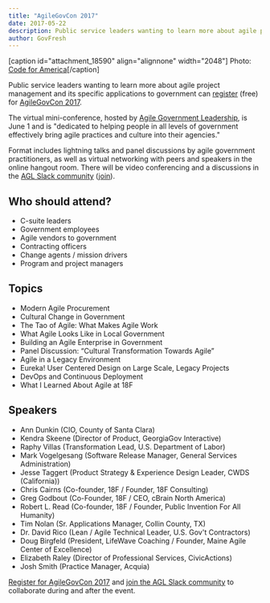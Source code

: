 ```yaml
---
title: "AgileGovCon 2017"
date: 2017-05-22
description: Public service leaders wanting to learn more about agile project management and its specific applications to government can register (free) for AgileGovCon 2017.
author: GovFresh
---
```


[caption id="attachment_18590" align="alignnone" width="2048"] Photo: <a href="http://codeforamerica.org">Code for America</a>[/caption]

Public service leaders wanting to learn more about agile project management and its specific applications to government can <a href="https://www.eventbrite.com/e/agilegovcon-2017-tickets-33974596934">register</a> (free) for <a href="http://www.agilegovleaders.org/conference/">AgileGovCon 2017</a>.

The virtual mini-conference, hosted by <a href="http://www.agilegovleaders.org/">Agile Government Leadership</a>, is June 1 and is "dedicated to helping people in all levels of government effectively bring agile practices and culture into their agencies."

Format includes lightning talks and panel discussions by agile government practitioners, as well as virtual networking with peers and speakers in the online hangout room. There will be video conferencing and a discussions in the <a href="https://agile-gov-leaders.herokuapp.com/">AGL Slack community</a> (<a href="https://agile-gov-leaders.herokuapp.com/">join</a>).
<h2>Who should attend?</h2>
<ul>
 	<li>C-suite leaders</li>
 	<li>Government employees</li>
 	<li>Agile vendors to government</li>
 	<li>Contracting officers</li>
 	<li>Change agents / mission drivers</li>
 	<li>Program and project managers</li>
</ul>
<h2>Topics</h2>
<ul>
 	<li>Modern Agile Procurement</li>
 	<li>Cultural Change in Government</li>
 	<li>The Tao of Agile: What Makes Agile Work</li>
 	<li>What Agile Looks Like in Local Government</li>
 	<li>Building an Agile Enterprise in Government</li>
 	<li>Panel Discussion: “Cultural Transformation Towards Agile”</li>
 	<li>Agile in a Legacy Environment</li>
 	<li>Eureka! User Centered Design on Large Scale, Legacy Projects</li>
 	<li>DevOps and Continuous Deployment</li>
 	<li>What I Learned About Agile at 18F</li>
</ul>
<h2>Speakers</h2>
<ul>
 	<li>Ann Dunkin (CIO, County of Santa Clara)</li>
 	<li>Kendra Skeene (Director of Product, GeorgiaGov Interactive)</li>
 	<li>Raphy Villas (Transformation Lead, U.S. Department of Labor)</li>
 	<li>Mark Vogelgesang (Software Release Manager, General Services Administration)</li>
 	<li>Jesse Taggert (Product Strategy &amp; Experience Design Leader, CWDS (California))</li>
 	<li>Chris Cairns (Co-founder, 18F / Founder, 18F Consulting)</li>
 	<li>Greg Godbout (Co-Founder, 18F / CEO, cBrain North America)</li>
 	<li>Robert L. Read (Co-founder, 18F / Founder, Public Invention For All Humanity)</li>
 	<li>Tim Nolan (Sr. Applications Manager, Collin County, TX)</li>
 	<li>Dr. David Rico (Lean / Agile Technical Leader, U.S. Gov't Contractors)</li>
 	<li>Doug Birgfeld (President, LifeWave Coaching / Founder, Maine Agile Center of Excellence)</li>
 	<li>Elizabeth Raley (Director of Professional Services, CivicActions)</li>
 	<li>Josh Smith (Practice Manager, Acquia)</li>
</ul>
<a href="https://www.eventbrite.com/e/agilegovcon-2017-tickets-33974596934">Register for AgileGovCon 2017</a> and <a href="https://agile-gov-leaders.herokuapp.com/">join the AGL Slack community</a> to collaborate during and after the event.
